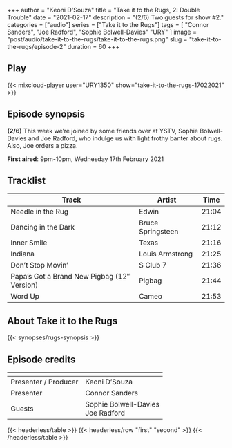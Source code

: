 +++
author = "Keoni D'Souza"
title = "Take it to the Rugs, 2: Double Trouble"
date = "2021-02-17"
description = "(2/6) Two guests for show #2."
categories = ["audio"]
series = ["Take it to the Rugs"]
tags = [
    "Connor Sanders",
    "Joe Radford",
    "Sophie Bolwell-Davies"
    "URY"
]
image = "post/audio/take-it-to-the-rugs/take-it-to-the-rugs.png"
slug = "take-it-to-the-rugs/episode-2"
duration = 60
+++

## Play

{{< mixcloud-player user="URY1350" show="take-it-to-the-rugs-17022021" >}}

## Episode synopsis

**(2/6)** This week we’re joined by some friends over at YSTV, Sophie Bolwell-Davies and Joe Radford, who indulge us with light frothy banter about rugs. Also, Joe orders a pizza.

**First aired**: 9pm-10pm, Wednesday 17th February 2021

## Tracklist

| Track | Artist | Time |
| --- | --- | --- |
| Needle in the Rug | Edwin | 21:04 |
| Dancing in the Dark | Bruce Springsteen | 21:12 |
| Inner Smile | Texas | 21:16 |
| Indiana | Louis Armstrong | 21:25 |
| Don’t Stop Movin’ | S Club 7 | 21:36 |
| Papa’s Got a Brand New Pigbag (12″ Version) | Pigbag | 21:44 |
| Word Up | Cameo | 21:53 |

## About Take it to the Rugs

{{< synopses/rugs-synopsis >}}

## Episode credits

| []() | []() |
| --- | --- |
| Presenter / Producer | Keoni D’Souza |
| Presenter | Connor Sanders |
| Guests | Sophie Bolwell-Davies<br>Joe Radford |

{{< headerless/table >}}
    {{< headerless/row "first" "second" >}}
{{< /headerless/table >}}